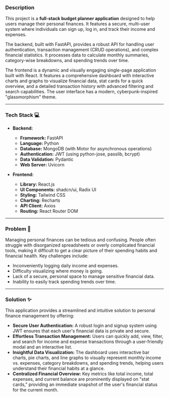 ### Description

This project is a **full-stack budget planner application** designed to help users manage their personal finances. It features a secure, multi-user system where individuals can sign up, log in, and track their income and expenses.

The backend, built with FastAPI, provides a robust API for handling user authentication, transaction management (CRUD operations), and complex financial statistics. It processes data to calculate monthly summaries, category-wise breakdowns, and spending trends over time.

The frontend is a dynamic and visually engaging single-page application built with React. It features a comprehensive dashboard with interactive charts and graphs to visualize financial data, stat cards for a quick overview, and a detailed transaction history with advanced filtering and search capabilities. The user interface has a modern, cyberpunk-inspired "glassmorphism" theme.

---

### Tech Stack 💻

* **Backend:**
    * **Framework:** FastAPI
    * **Language:** Python
    * **Database:** MongoDB (with Motor for asynchronous operations)
    * **Authentication:** JWT (using python-jose, passlib, bcrypt)
    * **Data Validation:** Pydantic
    * **Web Server:** Uvicorn

* **Frontend:**
    * **Library:** React.js
    * **UI Components:** shadcn/ui, Radix UI
    * **Styling:** Tailwind CSS
    * **Charting:** Recharts
    * **API Client:** Axios
    * **Routing:** React Router DOM

---

### Problem 🤔

Managing personal finances can be tedious and confusing. People often struggle with disorganized spreadsheets or overly complicated financial tools, making it difficult to get a clear picture of their spending habits and financial health. Key challenges include:
* Inconveniently logging daily income and expenses.
* Difficulty visualizing where money is going.
* Lack of a secure, personal space to manage sensitive financial data.
* Inability to easily track spending trends over time.

---

### Solution ✨

This application provides a streamlined and intuitive solution to personal finance management by offering:
* **Secure User Authentication:** A robust login and signup system using JWT ensures that each user's financial data is private and secure.
* **Effortless Transaction Management:** Users can quickly add, view, filter, and search for income and expense transactions through a user-friendly modal and an interactive list.
* **Insightful Data Visualization:** The dashboard uses interactive bar charts, pie charts, and line graphs to visually represent monthly income vs. expenses, category breakdowns, and spending trends, helping users understand their financial habits at a glance.
* **Centralized Financial Overview:** Key metrics like total income, total expenses, and current balance are prominently displayed on "stat cards," providing an immediate snapshot of the user's financial status for the current month.